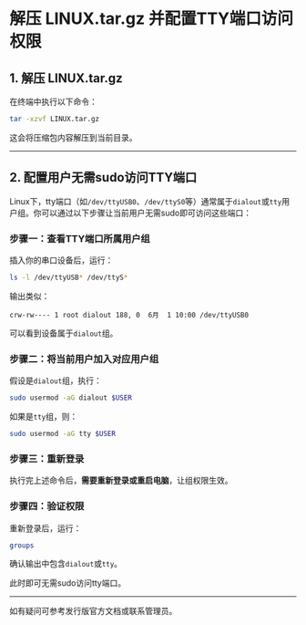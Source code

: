 # 解压 LINUX.tar.gz 并配置TTY端口访问权限

## 1. 解压 LINUX.tar.gz

在终端中执行以下命令：

```bash
tar -xzvf LINUX.tar.gz
```

这会将压缩包内容解压到当前目录。

---

## 2. 配置用户无需sudo访问TTY端口

Linux下，tty端口（如`/dev/ttyUSB0`、`/dev/ttyS0`等）通常属于`dialout`或`tty`用户组。你可以通过以下步骤让当前用户无需sudo即可访问这些端口：

### 步骤一：查看TTY端口所属用户组

插入你的串口设备后，运行：

```bash
ls -l /dev/ttyUSB* /dev/ttyS*
```

输出类似：

```
crw-rw---- 1 root dialout 188, 0  6月  1 10:00 /dev/ttyUSB0
```

可以看到设备属于`dialout`组。

### 步骤二：将当前用户加入对应用户组

假设是`dialout`组，执行：

```bash
sudo usermod -aG dialout $USER
```

如果是`tty`组，则：

```bash
sudo usermod -aG tty $USER
```

### 步骤三：重新登录

执行完上述命令后，**需要重新登录或重启电脑**，让组权限生效。

### 步骤四：验证权限

重新登录后，运行：

```bash
groups
```

确认输出中包含`dialout`或`tty`。

此时即可无需sudo访问tty端口。

---

如有疑问可参考发行版官方文档或联系管理员。 
